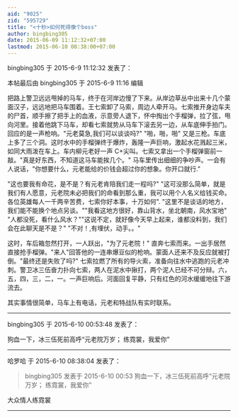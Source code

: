 ```yaml
---
aid: "9025"
zid: "595729"
title: "<十秒>如何死得像个boss"
author: bingbing305
date: 2015-06-09 11:12:32+07:00
lastmod: 2015-06-10 08:38:00+07:00
---
```


bingbing305 于 2015-6-9 11:12:32 发表了：

本帖最后由 bingbing305 于 2015-6-9 11:16 编辑

把路上警卫远远甩掉的马车，终于在河岸边慢了下来。从岸边草丛中出来十几个蒙面汉子，远远地把马车围着。王七索卸了马索，周边人牵开马。七索推开身边车夫的尸首，顺手擦了把手上的血液，示意旁人退下，怀中掏出个手榴弹，拉了弦，甩向河里。接着他跳下马车，却看七索就势从马车下滚去另一边，从车底伸手拍门。回应的是一声枪响。"元老莫急,我们可以谈谈吗?" "啪，啪，啪" 又是三枪。车底上多了三个洞。这时水中的手榴弹终于爆炸，轰隆一声巨响，激起水花溅起三米，如同大雨泼在车上。车内柳元老好一声 C+尖叫。七索又拿出一个手榴弹窗前一敲。"真是好东西，不知道这马车能挨几个。" 马车里传出细细的争吵声。一会有人说话，"你想要什么，元老能给的价钱会超过你的想象。你开口就行."

"这也要我有命花，是不是？有元老肯陪我们走一程吗?" "这可没那么简单，就是我们有人愿意，元老院未必把我们的命看到那么重，我可以用个人名义给钱买命。各位英雄每人一千两辛苦费，七索你好本事，十万如何". "这里不是谈话的地方，我们能不能换个地点另谈。""我看这地方很好，靠山背水，坐北朝南，风水宝地" "人都没死，看什么风水？""这说不定，就好像今天早上起来，谁都没料到，我们会在此聊天是不是？" "不对！,有埋伏，动手。。"

这时，车后箱忽然打开，一人跃出，"为了元老院！" 直奔七索而来。一出手居然直接抢手榴弹。"来人"回答他的一连串爆豆似的枪响。蒙面人还来不及反应就被打倒。"最终还是失败了吗?" 七索拉燃了所有的导火索，准备向往水中逃跑的元老冲刺。警卫冰三伍奋力扑向七索，两人在泥水中揪打，两个泥人已经不可分辩。六，五，四，三，二，一。一声巨响后。河面回复平静，只有红色的河水缓缓地往下游流去。

其实事情很简单，马车上有电话，元老和特战队有实时联系。

---

bingbing305 于 2015-6-10 00:53:48 发表了：

狗血一下，冰三伍死前高呼“元老院万岁； 练霓裳，我爱你”

---

哈罗哈 于 2015-6-10 08:38:04 发表了：

> bingbing305 发表于 2015-6-10 00:53 狗血一下，冰三伍死前高呼“元老院万岁； 练霓裳，我爱你”

大众情人练霓裳

---
